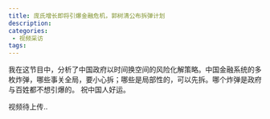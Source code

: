 ```yaml
---
title: 庞氏增长即将引爆金融危机，郭树清公布拆弹计划
description: 
categories:
 - 视频采访
tags:
---
```


我在这节目中，分析了中国政府以时间换空间的风险化解策略。中国金融系统的多枚炸弹，哪些事关全局，要小心拆；哪些是局部性的，可以先拆。哪个炸弹是政府与百姓都不想引爆的。
祝中国人好运。

<!-- more -->

视频待上传..

<!-- <iframe src="https://openload.co/embed/zX_m6bm684Y/1.mp4" scrolling="no" frameborder="0" width="100%" height="430" allowfullscreen="true" webkitallowfullscreen="true" mozallowfullscreen="true"></iframe> -->
